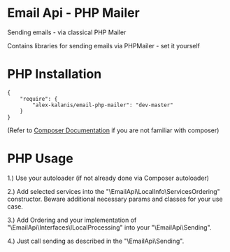 # Email Api - PHP Mailer 

Sending emails - via classical PHP Mailer 

Contains libraries for sending emails via PHPMailer - set it yourself 

# PHP Installation

```
{
    "require": {
        "alex-kalanis/email-php-mailer": "dev-master"
    }
}
```

(Refer to [Composer Documentation](https://github.com/composer/composer/blob/master/doc/00-intro.md#introduction) if you are not
familiar with composer)


# PHP Usage

1.) Use your autoloader (if not already done via Composer autoloader)

2.) Add selected services into the "\EmailApi\LocalInfo\ServicesOrdering" constructor. Beware additional necessary params and classes for your use case.

3.) Add Ordering and your implementation of "\EmailApi\Interfaces\ILocalProcessing" into your "\EmailApi\Sending". 

4.) Just call sending as described in the "\EmailApi\Sending".
